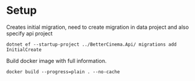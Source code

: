 # Setup

Creates initial migration, need to create migration in data project and also specify api project
```
dotnet ef --startup-project ../BetterCinema.Api/ migrations add InitialCreate
```

Build docker image with full information.
```
docker build --progress=plain . --no-cache         
```